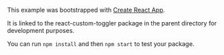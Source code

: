 This example was bootstrapped with [Create React App](https://github.com/facebook/create-react-app).

It is linked to the react-custom-toggler package in the parent directory for development purposes.

You can run `npm install` and then `npm start` to test your package.
